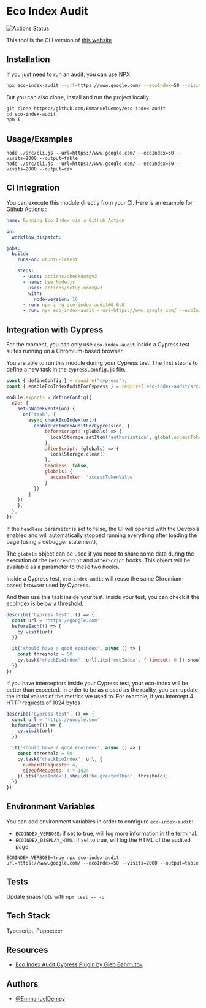 # Eco Index Audit

[![Actions Status](https://github.com/EmmanuelDemey/eco-index-audit/workflows/Build/badge.svg)](https://github.com/EmmanuelDemey/eco-index-audit/actions)

This tool is the CLI version of [this website](https://www.ecoindex.fr/)

## Installation

If you just need to run an audit, you can use NPX

```bash
npx eco-index-audit --url=https://www.google.com/ --ecoIndex=50 --visits=2000 --output=table
```

But you can also clone, install and run the project locally.

```bash
git clone https://github.com/EmmanuelDemey/eco-index-audit
cd eco-index-audit
npm i
```

## Usage/Examples

```shell
node ./src/cli.js --url=https://www.google.com/ --ecoIndex=50 --visits=2000 --output=table
node ./src/cli.js --url=https://www.google.com/ --ecoIndex=50 --visits=2000 --output=csv
```

## CI Integration

You can execute this module directly from your CI. Here is an example for Github Actions :

```yaml
name: Running Eco Index via a Github Action

on:
  workflow_dispatch:

jobs:
  build:
    runs-on: ubuntu-latest

    steps:
      - uses: actions/checkout@v3
      - name: Use Node.js
        uses: actions/setup-node@v3
        with:
          node-version: 16
      - run: npm i -g eco-index-audit@0.6.0
      - run: npx eco-index-audit --url=https://www.google.com/ --ecoIndex=90 --output=table
```

## Integration with Cypress

For the moment, you can only use `eco-index-audit` inside a Cypress test suites running on a Chromium-based browser.

You are able to run this module during your Cypress test. The first step is to define a new task in the `cypress.config.js` file.

```js
const { defineConfig } = require("cypress");
const { enableEcoIndexAuditForCypress } = require('eco-index-audit/src/cypress');

module.exports = defineConfig({
  e2e: {
    setupNodeEvents(on) {
      on('task', {
        async checkEcoIndex(url){
          enableEcoIndexAuditForCypress(on, {
              beforeScript: (globals) => {
                localStorage.setItem('authorisation', global.accessToken)
              },
              afterScript: (globals) => {
                localStorage.clear()
              },
              headless: false,
              globals: {
                accessToken: 'accessTokenValue'
              }
          })
        }
    })
    },
  },
});
```

If the `headless` parameter is set to false, the UI will opened with the Devtools enabled and will automatically stopped running everything after loading the page (using a debugger statement),

The `globals` object can be used if you need to share some data during the execution of the `beforeScript` and `afterScript` hooks. This object will be available as a parameter to these two hooks. 

Inside a Cypress test, `eco-index-audit` will reuse the same Chromium-based browser used by Cypress. 

And then use this task inside your test. Inside your test, you can check if the ecoIndex is below a threshold.

```js
describe('Cypress test', () => {
  const url = 'https://google.com'
  beforeEach(() => {
    cy.visit(url)
  })

  it('should have a good ecoindex', async () => {
    const threshold = 50
    cy.task("checkEcoIndex", url).its('ecoIndex', { timeout: 0 }).should('be.greaterThan', threshold);
  })
})
```

If you have interceptors inside your Cypress test, your eco-index will be better than expected. In order to be as closed as the reality, you can update the initial values of the metrics we used to. For example, if you intercept 4 HTTP requests of 1024 bytes

```js
describe('Cypress test', () => {
  const url = 'https://google.com'
  beforeEach(() => {
    cy.visit(url)
  })

  it('should have a good ecoindex', async () => {
    const threshold = 50
    cy.task("checkEcoIndex", url, {
      numberOfRequests: 4,
      sizeOfRequests: 4 * 1024
    }).its('ecoIndex').should('be.greaterThan', threshold);
  })
})
```


## Environment Variables

You can add environment variables in order to configure `eco-index-audit`: 

* `ECOINDEX_VERBOSE`: if set to true, will log more information in the terminal.
* `ECOINDEX_DISPLAY_HTML`: if set to true, will log the HTML of the audited page.  

```
ECOINDEX_VERBOSE=true npx eco-index-audit --url=https://www.google.com/ --ecoIndex=50 --visits=2000 --output=table
```

## Tests

Update snapshots with `npm test -- -u`

## Tech Stack

Typescript, Puppeteer

## Resources 

* [Eco Index Audit Cypress Plugin by Gleb Bahmutov](https://www.youtube.com/watch?v=pmuPVl7mdKI)

## Authors

- [@EmmanuelDemey](https://www.github.com/EmmanuelDemey)

